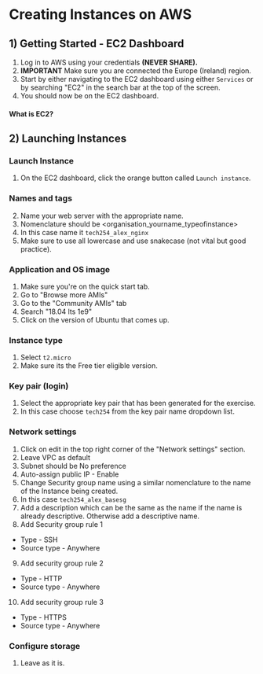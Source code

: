 # **Creating Instances on AWS**

## 1) Getting Started - EC2 Dashboard

1) Log in to AWS using your credentials **(NEVER SHARE).**
2) **IMPORTANT** Make sure you are connected the Europe (Ireland) region.
3) Start by either navigating to the EC2 dashboard using either `Services` or by searching "EC2" in the search bar at the top of the screen.
4) You should now be on the EC2 dashboard.

#### What is EC2?

## 2) Launching Instances

### Launch Instance

1) On the EC2 dashboard, click the orange button called `Launch instance`.

### Names and tags

2) Name your web server with the appropriate name.
3) Nomenclature should be <organisation_yourname_typeofinstance>
4) In this case name it `tech254_alex_nginx`
5) Make sure to use all lowercase and use snakecase (not vital but good practice).

### Application and OS image

1) Make sure you're on the quick start tab.
2) Go to "Browse more AMIs"
3) Go to the "Community AMIs" tab
4) Search "18.04 lts 1e9"
5) Click on the version of Ubuntu that comes up.

### Instance type

1) Select `t2.micro`
2) Make sure its the Free tier eligible version.

### Key pair (login)

1) Select the appropriate key pair that has been generated for the exercise.
2) In this case choose `tech254` from the key pair name dropdown list.

### Network settings

1) Click on edit in the top right corner of the "Network settings" section.
2) Leave VPC as default
3) Subnet should be No preference
4) Auto-assign public IP - Enable
5) Change Security group name using a similar nomenclature to the name of the Instance being created.
6) In this case `tech254_alex_basesg`
7) Add a description which can be the same as the name if the name is already descriptive. Otherwise add a descriptive name.
8) Add Security group rule 1
- Type - SSH
- Source type - Anywhere
9) Add security group rule 2
- Type - HTTP
- Source type - Anywhere
10) Add security group rule 3
- Type - HTTPS
- Source type - Anywhere

### Configure storage
1) Leave as it is.